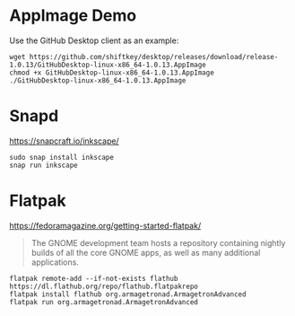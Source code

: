 # AppImage Demo
Use the GitHub Desktop client as an example:

    wget https://github.com/shiftkey/desktop/releases/download/release-1.0.13/GitHubDesktop-linux-x86_64-1.0.13.AppImage
    chmod +x GitHubDesktop-linux-x86_64-1.0.13.AppImage
    ./GitHubDesktop-linux-x86_64-1.0.13.AppImage

# Snapd
https://snapcraft.io/inkscape/

    sudo snap install inkscape
    snap run inkscape

# Flatpak
https://fedoramagazine.org/getting-started-flatpak/
> The GNOME development team hosts a repository containing nightly builds of all
> the core GNOME apps, as well as many additional applications.

    flatpak remote-add --if-not-exists flathub https://dl.flathub.org/repo/flathub.flatpakrepo
    flatpak install flathub org.armagetronad.ArmagetronAdvanced
    flatpak run org.armagetronad.ArmagetronAdvanced
